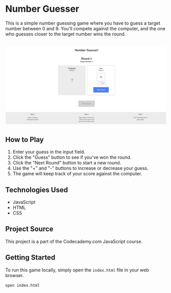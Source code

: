 # Number Guesser

This is a simple number guessing game where you have to guess a target number between 0 and 9. You'll compete against the computer, and the one who guesses closer to the target number wins the round.

## ![Hero](hero.jpeg 'Hero')

## How to Play

1. Enter your guess in the input field.
2. Click the "Guess" button to see if you've won the round.
3. Click the "Next Round" button to start a new round.
4. Use the "+" and "-" buttons to increase or decrease your guess.
5. The game will keep track of your score against the computer.

## Technologies Used

- JavaScript
- HTML
- CSS

## Project Source

This project is a part of the Codecademy.com JavaScript course.

## Getting Started

To run this game locally, simply open the `index.html` file in your web browser.

```bash
open index.html

